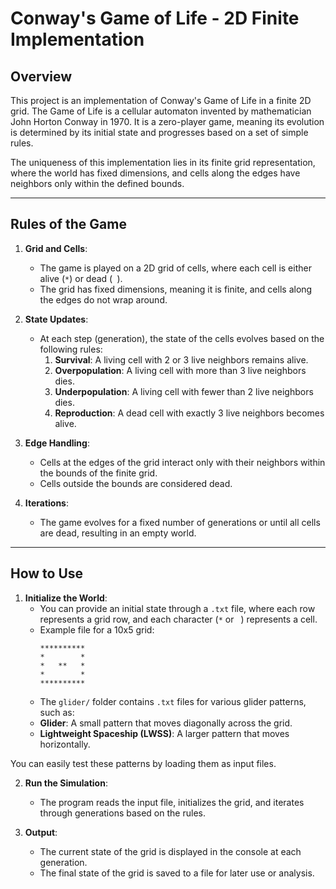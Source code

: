 # **Conway's Game of Life - 2D Finite Implementation**

## **Overview**
This project is an implementation of Conway's Game of Life in a finite 2D grid. The Game of Life is a cellular automaton invented by mathematician John Horton Conway in 1970. It is a zero-player game, meaning its evolution is determined by its initial state and progresses based on a set of simple rules.

The uniqueness of this implementation lies in its finite grid representation, where the world has fixed dimensions, and cells along the edges have neighbors only within the defined bounds.

---

## **Rules of the Game**
1. **Grid and Cells**: 
   - The game is played on a 2D grid of cells, where each cell is either alive (`*`) or dead (` `).
   - The grid has fixed dimensions, meaning it is finite, and cells along the edges do not wrap around.

2. **State Updates**:
   - At each step (generation), the state of the cells evolves based on the following rules:
     1. **Survival**: A living cell with 2 or 3 live neighbors remains alive.
     2. **Overpopulation**: A living cell with more than 3 live neighbors dies.
     3. **Underpopulation**: A living cell with fewer than 2 live neighbors dies.
     4. **Reproduction**: A dead cell with exactly 3 live neighbors becomes alive.

3. **Edge Handling**:
   - Cells at the edges of the grid interact only with their neighbors within the bounds of the finite grid.
   - Cells outside the bounds are considered dead.

4. **Iterations**:
   - The game evolves for a fixed number of generations or until all cells are dead, resulting in an empty world.

---

## **How to Use**
1. **Initialize the World**:
   - You can provide an initial state through a `.txt` file, where each row represents a grid row, and each character (`*` or ` `) represents a cell.
   - Example file for a 10x5 grid:
     ```
     **********
     *        *
     *   **   *
     *        *
     **********
     ```
   - The `glider/` folder contains `.txt` files for various glider patterns, such as:
    - **Glider**: A small pattern that moves diagonally across the grid.
    - **Lightweight Spaceship (LWSS)**: A larger pattern that moves horizontally.

You can easily test these patterns by loading them as input files.

2. **Run the Simulation**:
   - The program reads the input file, initializes the grid, and iterates through generations based on the rules.

3. **Output**:
   - The current state of the grid is displayed in the console at each generation.
   - The final state of the grid is saved to a file for later use or analysis.
